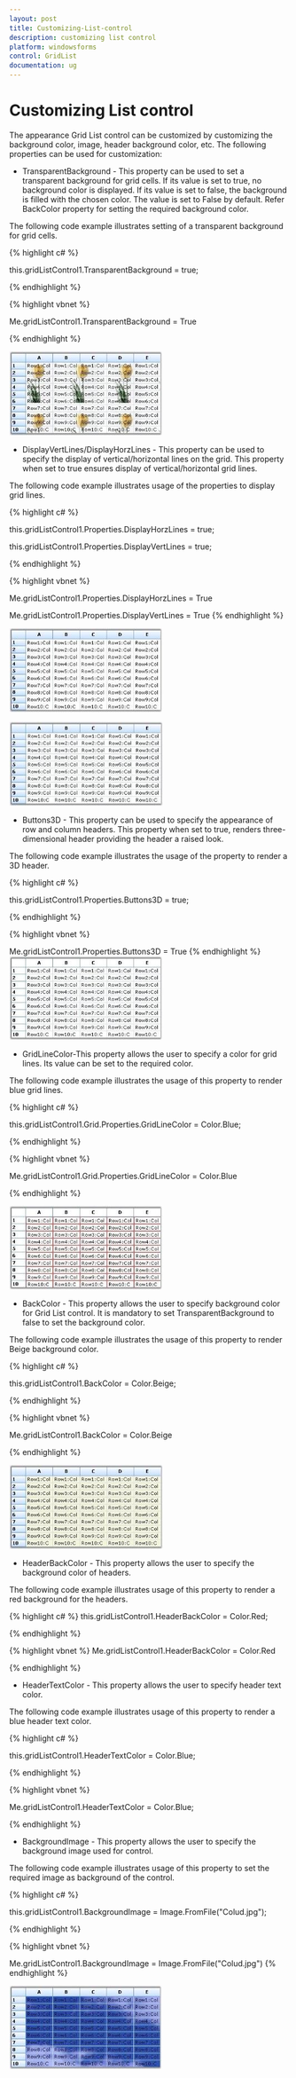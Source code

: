 ```yaml
---
layout: post
title: Customizing-List-control
description: customizing list control
platform: windowsforms
control: GridList
documentation: ug
---
```


# Customizing List control

The appearance Grid List control can be customized by customizing the background color, image, header background color, etc. The following properties can be used for customization:

* TransparentBackground - This property can be used to set a transparent background for grid cells. If its value is set to true, no background color is displayed. If its value is set to false, the background is filled with the chosen color. The value is set to False by default. Refer BackColor property for setting the required background color. 

The following code example illustrates setting of a transparent background for grid cells.



{% highlight c# %}

this.gridListControl1.TransparentBackground = true;



{% endhighlight  %}

{% highlight vbnet %}

Me.gridListControl1.TransparentBackground = True

{% endhighlight  %}

![](Customizing-List-control_images/Customizing-List-control_img1.jpeg) 





* DisplayVertLines/DisplayHorzLines - This property can be used to specify the display of vertical/horizontal lines on the grid. This property when set to true ensures display of vertical/horizontal grid lines.

The following code example illustrates usage of the properties to display grid lines.



{% highlight c# %}

this.gridListControl1.Properties.DisplayHorzLines = true;

this.gridListControl1.Properties.DisplayVertLines = true;

{% endhighlight  %}



{% highlight vbnet %}

Me.gridListControl1.Properties.DisplayHorzLines = True

Me.gridListControl1.Properties.DisplayVertLines = True
{% endhighlight  %}

![](Customizing-List-control_images/Customizing-List-control_img2.jpeg) 





![](Customizing-List-control_images/Customizing-List-control_img3.jpeg)





* Buttons3D - This property can be used to specify the appearance of row and column headers. This property when set to true, renders three-dimensional header providing the header a raised look. 

The following code example illustrates the usage of the property to render a 3D header.



{% highlight c# %}

this.gridListControl1.Properties.Buttons3D = true;

{% endhighlight  %}


{% highlight vbnet %}


Me.gridListControl1.Properties.Buttons3D = True
{% endhighlight  %}
![](Customizing-List-control_images/Customizing-List-control_img4.jpeg) 



* GridLineColor-This property allows the user to specify a color for grid lines. Its value can be set to the required color.

The following code example illustrates the usage of this property to render blue grid lines.


{% highlight c# %}


this.gridListControl1.Grid.Properties.GridLineColor = Color.Blue;

{% endhighlight  %}



{% highlight vbnet %}

Me.gridListControl1.Grid.Properties.GridLineColor = Color.Blue

{% endhighlight  %}

![](Customizing-List-control_images/Customizing-List-control_img5.jpeg) 





* BackColor - This property allows the user to specify background color for Grid List control. It is mandatory to set TransparentBackground to false to set the background color.

The following code example illustrates the usage of this property to render Beige background color.



{% highlight c# %}

this.gridListControl1.BackColor = Color.Beige;

{% endhighlight  %}


{% highlight vbnet %}


Me.gridListControl1.BackColor = Color.Beige

{% endhighlight  %}

![](Customizing-List-control_images/Customizing-List-control_img6.jpeg) 



* HeaderBackColor - This property allows the user to specify the background color of headers.

The following code example illustrates usage of this property to render a red background for the headers.




{% highlight c# %}
this.gridListControl1.HeaderBackColor = Color.Red;

{% endhighlight  %}




{% highlight vbnet %}
Me.gridListControl1.HeaderBackColor = Color.Red

{% endhighlight  %}

* HeaderTextColor - This property allows the user to specify header text color. 

The following code example illustrates usage of this property to render a blue header text color.


{% highlight c# %}


this.gridListControl1.HeaderTextColor = Color.Blue;

{% endhighlight %}



{% highlight vbnet %}

Me.gridListControl1.HeaderTextColor = Color.Blue;

{% endhighlight  %}

* BackgroundImage - This property allows the user to specify the background image used for control.

The following code example illustrates usage of this property to set the required image as background of the control.



{% highlight c# %}

this.gridListControl1.BackgroundImage = Image.FromFile("Colud.jpg");

{% endhighlight  %}


{% highlight vbnet %}


Me.gridListControl1.BackgroundImage = Image.FromFile("Colud.jpg")
{% endhighlight  %}


![](Customizing-List-control_images/Customizing-List-control_img7.jpeg)





